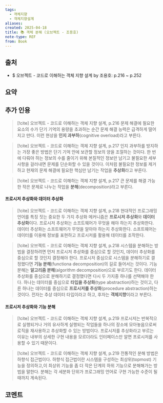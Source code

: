 ```yaml
---
tags:
  - 객체지향
  - 객체지향설계
aliases: 
created: 2025-04-18
title: 📚 객체 분해 (오브젝트 - 조용호)
note-type: REF
from: Book
---
```


## 출처

- $ 오브젝트 - 코드로 이해하는 객체 지향 설계 by 조용호: p.216 ~ p.252

## 요약


## 추가 인용

>[!cite] 오브젝트 - 코드로 이해하는 객체 지향 설계, p.216
>문제 해결에 필요한 요소의 수가 단기 기억의 용량을 초과하는 순간 문제 해결 능력은 급격하게 떨어지고 만다. 이런 현상을 **인지 과부하**(cognitive overload)라고 부른다.

>[!cite] 오브젝트 - 코드로 이해하는 객체 지향 설계, p.217
>인지 과부하를 방지하는 가장 좋은 방법은 단기 기억 안에 보관할 정보의 양을 조절하는 것이다. 한 번에 다뤄야 하는 정보의 수를 줄이기 위해 본질적인 정보만 남기고 불필요한 세부 사항을 걸러내면 문제를 단순화할 수 있을 것이다. 이처럼 불필요한 정보를 제거하고 현재의 문제 해결에 필요한 핵심만 남기는 작업을 **추상화**라고 부른다.

>[!cite] 오브젝트 - 코드로 이해하는 객체 지향 설계, p.217
>큰 문제를 해결 가능한 작은 문제로 나누는 작업을 **분해**(decomposition)라고 부른다.

#### 프로시저 추상화와 데이터 추상화

>[!cite] 오브젝트 - 코드로 이해하는 객체 지향 설계, p.218
>현대적인 프로그래밍 언어를 특징 짓는 중요한 두 가지 추상화 메커니즘은 **프로시저 추상화**와 **데이터 추상화**이다. 프로시저 추상화는 소프트웨어가 무엇을 해야 하는지 추상화한다. 데이터 추상화는 소프트웨어가 무엇을 알아야 하는지 추상화한다. 소프트웨어는 데이터를 이용해 정보를 표현하고 프로시저를 활용해 데이터를 조작한다.

>[!cite] 오브젝트 - 코드로 이해하는 객체 지향 설계, p.218
>시스템을 분해하는 방법을 결정하려면 먼저 프로시저 추상화를 중심으로 할 것인지, 데이터 추상화를 중심으로 할 것인지 결정해야 한다. 프로시저 중심으로 시스템을 분해하기로 결정했다면 **기능 분해**(functiona decomposition)의 길로 들어서는 것이다. 기능 분해는 **알고리즘 분해**(algorithm decomposition)으로 부르기도 한다. 데이터 추상화를 중심으로 분해하기로 결정했다면 다시 두 가지중 하나를 선택해야 한다. 하나는 데이터를 중심으로 **타입을 추상화**(type abstraction)하는 것이고, 다른 하나는 데이터를 중심으로 **프로시저를 추상화**(procedure abstraction)하는 것이다. 전자는 추상 데이터 타입이라고 하고, 후자는 **객체지향**이라고 부른다.

#### 프로시저 추상화와 기능 분해

>[!cite] 오브젝트 - 코드로 이해하는 객체 지향 설계, p.219
>프로시저는 반복적으로 실행되거나 거의 유사하게 실행되는 작업들을 하나의 장소에 모아놓음으로써 로직을 재사용하고 추상화할 수 있는 방법이다. 프로시저를 추상화라고 부르는 이유는 내부의 상세한 구현 내용을 모르더라도 인터페이스만 알면 프로시저를 사용할 수 있기 때문이다.

>[!cite] 오브젝트 - 코드로 이해하는 객체 지향 설계, p.219
>전통적인 분해 방법은 하향식 접근법이다. 하향식 접근법이란 시스템을 구성하는 최상위(topmost) 기능을 정의하고,이 최상위 기능을 좀 더 작은 단계의 하위 기능으로 분해해가는 방법을 말한다. 분해는 각 세분화 단위가 프로그래밍 언어로 구현 가능한 수준이 될 때까지 계속된다.



## 코멘트